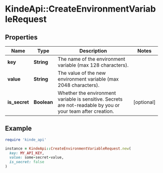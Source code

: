 # KindeApi::CreateEnvironmentVariableRequest

## Properties

| Name | Type | Description | Notes |
| ---- | ---- | ----------- | ----- |
| **key** | **String** | The name of the environment variable (max 128 characters). |  |
| **value** | **String** | The value of the new environment variable (max 2048 characters). |  |
| **is_secret** | **Boolean** | Whether the environment variable is sensitive. Secrets are not-readable by you or your team after creation. | [optional] |

## Example

```ruby
require 'kinde_api'

instance = KindeApi::CreateEnvironmentVariableRequest.new(
  key: MY_API_KEY,
  value: some-secret-value,
  is_secret: false
)
```

